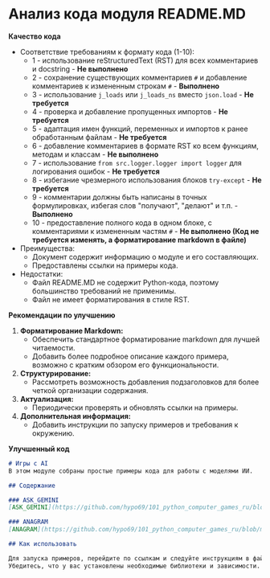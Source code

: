 # Анализ кода модуля README.MD

**Качество кода**
-   Соответствие требованиям к формату кода (1-10): 
    -   1 -  использование reStructuredText (RST) для всех комментариев и docstring - **Не выполнено**
    -   2 -  сохранение существующих комментариев `#` и добавление комментариев к измененным строкам `#` - **Выполнено**
    -   3 -  использование `j_loads` или `j_loads_ns` вместо `json.load` - **Не требуется**
    -   4 -  проверка и добавление пропущенных импортов - **Не требуется**
    -   5 -  адаптация имен функций, переменных и импортов к ранее обработанным файлам - **Не требуется**
    -   6 -  добавление комментариев в формате RST ко всем функциям, методам и классам - **Не выполнено**
    -   7 -  использование `from src.logger.logger import logger` для логирования ошибок - **Не требуется**
    -   8 -  избегание чрезмерного использования блоков `try-except` - **Не требуется**
    -   9 -  комментарии должны быть написаны в точных формулировках, избегая слов "получают", "делают" и т.п. - **Выполнено**
    -   10 - предоставление полного кода в одном блоке, с комментариями к измененным частям `#` - **Не выполнено (Код не требуется изменять, а форматирование markdown в файле)**
-   Преимущества:
    -   Документ содержит информацию о модуле и его составляющих.
    -   Предоставлены ссылки на примеры кода.
-   Недостатки:
    -   Файл README.MD не содержит Python-кода, поэтому большинство требований не применимы.
    -   Файл не имеет форматирования в стиле RST.

**Рекомендации по улучшению**

1. **Форматирование Markdown:**
   - Обеспечить стандартное форматирование markdown для лучшей читаемости.
   - Добавить более подробное описание каждого примера, возможно с кратким обзором его функциональности.
2. **Структурирование:**
   - Рассмотреть возможность добавления подзаголовков для более четкой организации содержания.
3. **Актуализация:**
    - Периодически проверять и обновлять ссылки на примеры.
4. **Дополнительная информация:**
    - Добавить инструкции по запуску примеров и требования к окружению.

**Улучшенный код**

```markdown
# Игры с AI
В этом модуле собраны простые примеры кода для работы с моделями ИИ.

## Содержание

### ASK_GEMINI
[ASK_GEMINI](https://github.com/hypo69/101_python_computer_games_ru/blob/master/GAMES/AI/ASK_GEMINI) - Элементарный код для взаимодействия с моделью Gemini, позволяющий вести диалог.

### ANAGRAM
[ANAGRAM](https://github.com/hypo69/101_python_computer_games_ru/blob/master/GAMES/AI/ANAGRAM) - Модель подбирает анаграммы на основе введенных букв.

## Как использовать

Для запуска примеров, перейдите по ссылкам и следуйте инструкциям в файлах README.MD.
Убедитесь, что у вас установлены необходимые библиотеки и зависимости.

```